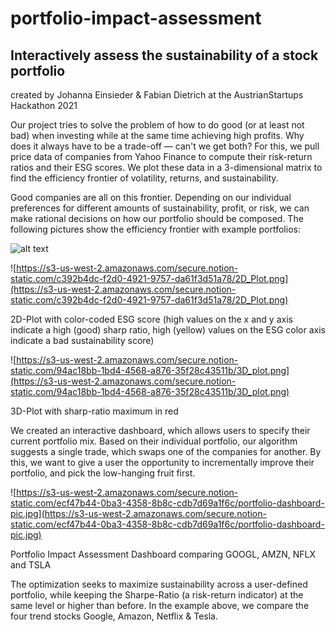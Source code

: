# portfolio-impact-assessment
## Interactively assess the sustainability of a stock portfolio

created by Johanna Einsieder & Fabian Dietrich at the AustrianStartups Hackathon 2021

Our project tries to solve the problem of how to do good (or at least not bad) when investing while at the same time achieving high profits. Why does it always have to be a trade-off — can't we get both? For this, we pull price data of companies from Yahoo Finance to compute their risk-return ratios and their ESG scores. We plot these data in a 3-dimensional matrix to find the efficiency frontier of volatility, returns, and sustainability. 

Good companies are all on this frontier. Depending on our individual preferences for different amounts of sustainability, profit, or risk, we can make rational decisions on how our portfolio should be composed. The following pictures show the efficiency frontier with example portfolios:

![alt text](https://github.com/[username]/[reponame]/blob/[branch]/image.jpg?raw=true)

![https://s3-us-west-2.amazonaws.com/secure.notion-static.com/c392b4dc-f2d0-4921-9757-da61f3d51a78/2D_Plot.png](https://s3-us-west-2.amazonaws.com/secure.notion-static.com/c392b4dc-f2d0-4921-9757-da61f3d51a78/2D_Plot.png)

2D-Plot with color-coded ESG score  (high values on the x and y axis indicate a high (good) sharp ratio, high (yellow) values on the ESG color axis indicate a bad sustainability score)

![https://s3-us-west-2.amazonaws.com/secure.notion-static.com/94ac18bb-1bd4-4568-a876-35f28c43511b/3D_plot.png](https://s3-us-west-2.amazonaws.com/secure.notion-static.com/94ac18bb-1bd4-4568-a876-35f28c43511b/3D_plot.png)

3D-Plot with sharp-ratio maximum in red

We created an interactive dashboard, which allows users to specify their current portfolio mix. Based on their individual portfolio, our algorithm suggests a single trade, which swaps one of the companies for another. By this, we want to give a user the opportunity to incrementally improve their portfolio, and pick the low-hanging fruit first.

![https://s3-us-west-2.amazonaws.com/secure.notion-static.com/ecf47b44-0ba3-4358-8b8c-cdb7d69a1f6c/portfolio-dashboard-pic.jpg](https://s3-us-west-2.amazonaws.com/secure.notion-static.com/ecf47b44-0ba3-4358-8b8c-cdb7d69a1f6c/portfolio-dashboard-pic.jpg)

Portfolio Impact Assessment Dashboard comparing GOOGL, AMZN, NFLX and TSLA

The optimization seeks to maximize sustainability across a user-defined portfolio, while keeping the Sharpe-Ratio (a risk-return indicator) at the same level or higher than before. In the example above, we compare the four trend stocks Google, Amazon, Netflix & Tesla.
